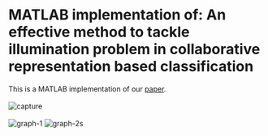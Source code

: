 # MATLAB implementation of: An effective method to tackle illumination problem in collaborative representation based classification 
This is a MATLAB implementation of our [paper](https://ieeexplore.ieee.org/document/8228228).<br/> <br/>
![capture](https://user-images.githubusercontent.com/30661597/47420957-6fdfa880-d734-11e8-84b4-a4594665a2cd.PNG)
<br/><br/>
![graph-1](https://user-images.githubusercontent.com/30661597/47573478-4cfaf300-d8f2-11e8-9edb-f131f536aa47.png)
![graph-2s](https://user-images.githubusercontent.com/30661597/47573608-95b2ac00-d8f2-11e8-8764-2da5a15f9cd3.png)
